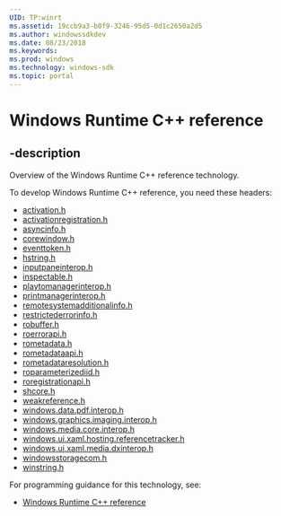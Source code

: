 ```yaml
---
UID: TP:winrt
ms.assetid: 19ccb9a3-b0f9-3246-95d5-0d1c2650a2d5
ms.author: windowssdkdev
ms.date: 08/23/2018
ms.keywords: 
ms.prod: windows
ms.technology: windows-sdk
ms.topic: portal
---
```


# Windows Runtime C++ reference

## -description

Overview of the Windows Runtime C++ reference technology.

To develop Windows Runtime C++ reference, you need these headers:

 * [activation.h](../activation/index.md)
 * [activationregistration.h](../activationregistration/index.md)
 * [asyncinfo.h](../asyncinfo/index.md)
 * [corewindow.h](../corewindow/index.md)
 * [eventtoken.h](../eventtoken/index.md)
 * [hstring.h](../hstring/index.md)
 * [inputpaneinterop.h](../inputpaneinterop/index.md)
 * [inspectable.h](../inspectable/index.md)
 * [playtomanagerinterop.h](../playtomanagerinterop/index.md)
 * [printmanagerinterop.h](../printmanagerinterop/index.md)
 * [remotesystemadditionalinfo.h](../remotesystemadditionalinfo/index.md)
 * [restrictederrorinfo.h](../restrictederrorinfo/index.md)
 * [robuffer.h](../robuffer/index.md)
 * [roerrorapi.h](../roerrorapi/index.md)
 * [rometadata.h](../rometadata/index.md)
 * [rometadataapi.h](../rometadataapi/index.md)
 * [rometadataresolution.h](../rometadataresolution/index.md)
 * [roparameterizediid.h](../roparameterizediid/index.md)
 * [roregistrationapi.h](../roregistrationapi/index.md)
 * [shcore.h](../shcore/index.md)
 * [weakreference.h](../weakreference/index.md)
 * [windows.data.pdf.interop.h](../windows.data.pdf.interop/index.md)
 * [windows.graphics.imaging.interop.h](../windows.graphics.imaging.interop/index.md)
 * [windows.media.core.interop.h](../windows.media.core.interop/index.md)
 * [windows.ui.xaml.hosting.referencetracker.h](../windows.ui.xaml.hosting.referencetracker/index.md)
 * [windows.ui.xaml.media.dxinterop.h](../windows.ui.xaml.media.dxinterop/index.md)
 * [windowsstoragecom.h](../windowsstoragecom/index.md)
 * [winstring.h](../winstring/index.md)

For programming guidance for this technology, see:
* [Windows Runtime C++ reference](/windows/desktop/winrt)

